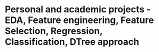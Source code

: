 # Personal and academic projects - EDA, Feature engineering, Feature Selection, Regression, Classification, DTree approach  

